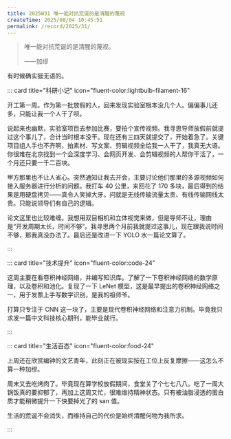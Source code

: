 ```yaml
---
title: 2025W31 唯一能对抗荒诞的是清醒的蔑视
createTime: 2025/08/04 10:45:51
permalink: /record/2025/31/
---
```


> 唯一能对抗荒诞的是清醒的蔑视。
>
> ——加缪

有时候确实挺无语的。

::: card title="科研小记" icon="fluent-color:lightbulb-filament-16"

开工第一周。作为第一批放假的人，回来发现实验室根本没几个人。偏偏事儿还多，只能让我一个人干了呗。

说起来也幽默，实验室项目去参加比赛，要拍个宣传视频。我寻思导师放假前就提过这个事儿了，合计当时根本没干。现在还有三四天就提交了，开始着急了。关键项目组人手也不齐啊，拍素材、写文案、剪辑视频全给我一人干了，我真无大语。你很难在北京找到一个会深度学习、会网页开发、会剪辑视频的人帮你干活了，一个月还只要一千二百块。

甲方那里也不让人省心。突然通知让我去开会，主要讨论他们那里的多源视频如何接入服务器进行分析的问题。我打车 40 公里，来回花了 170 多块，最后得到的结果是用硬盘拷贝——真令人笑掉大牙。问就是无线传输流量太贵、有线传输网线太贵。只能说领导们有自己的逻辑。

论文这里也比较难缠。我想用双目相机和立体视觉来做，但是导师不让，理由是“开发周期太长，时间不够”。我寻思两个月前我就提过这事儿，现在跟我说时间不够，那我真没办法了。最后还是改进一下 YOLO 水一篇论文算了。

:::

::: card title="技术提升" icon="fluent-color:code-24"

这周主要在看卷积神经网络，并编写知识库。了解了一下卷积神经网络的数学原理，以及卷积和池化。复现了一下 LeNet 模型，这是最早提出的卷积神经网络之一，用于发票上手写数字识别，是我的祖师爷。

打算只专注于 CNN 这一块了，主要是现代卷积神经网络和注意力机制。毕竟我只求发一篇中文科技核心期刊，能毕业就行。

:::

::: card title="生活百态" icon="fluent-color:food-24"

上周还在欣赏编钟的文艺青年，此刻正在被现实按在工位上反复摩擦——这怎么不算一种加缪。

周末又去吃烤肉了。毕竟现在算学校放假期间，食堂关了个七七八八。吃了一周大锅饭真的要抑郁了，再加上这周又忙，很难维持精神状态。只有被油脂浸透的蛋白质才能稍微提升一下快要掉光了的 san 值。

生活的荒诞不会消失，而维持自己的代价是始终清醒何物为我所求。

:::